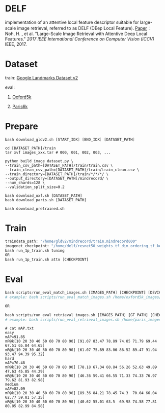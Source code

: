 # DELF

implementation of an attentive local feature descriptor suitable for large-scale image retrieval, referred to as DELF (DEep Local Feature).
[Paper](https://arxiv.org/abs/1612.06321)：Noh, H. , et al. "Large-Scale Image Retrieval with Attentive Deep Local Features." *2017 IEEE International Conference on Computer Vision (ICCV)* IEEE, 2017.

# Dataset

train: [Google Landmarks Dataset v2](https://arxiv.org/abs/2004.01804)

eval: 

1. [Oxford5k](https://www.robots.ox.ac.uk/~vgg/data/oxbuildings/)


2. [Paris6k](https://www.robots.ox.ac.uk/~vgg/data/parisbuildings/)

# Prepare
```shell
bash download_gldv2.sh [START_IDX] [END_IDX] [DATASET_PATH]

cd [DATASET_PATH]/train
tar xvf images_xxx.tar # 000, 001, 002, 003, ...

python build_image_dataset.py \
--train_csv_path=[DATASET_PATH]/train/train.csv \
--train_clean_csv_path=[DATASET_PATH]/train/train_clean.csv \
--train_directory=[DATASET_PATH]/train/*/*/*/ \
--output_directory=[DATASET_PATH]/mindrecord/ \
--num_shards=128 \
--validation_split_size=0.2

bash download_oxf.sh [DATASET_PATH]
bash download_paris.sh [DATASET_PATH]

bash download_pretrained.sh
```

# Train

```python
traindata_path: "/home/gldv2/mindrecord/train.mindrecord000"
imagenet_checkpoint: "/home/delf/resnet50_weights_tf_dim_ordering_tf_kernels_notop.h5"
bash run_1p_train.sh tuning
OR
bash run_1p_train.sh attn [CHECKPOINT]
```

# Eval

```python
bash scripts/run_eval_match_images.sh [IMAGES_PATH] [CHECKPOINT] [DEVICES]
# example: bash scripts/run_eval_match_images.sh /home/oxford5k_images/ /home/delf/ckpt/checkpoint_delf_attn-1_4989.ckpt 0

OR

bash scripts/run_eval_retrieval_images.sh [IMAGES_PATH] [GT_PATH] [CHECKPOINT] [DEVICES]
# example: bash scripts/run_eval_retrieval_images.sh /home/paris_images/ /home/paris_120310/ /home/delf/ckpt/checkpoint_delf_attn-1_4989.ckpt 01
```

```log
# cat mAP.txt
easy
mAP=91.85
mP@k[10 20 30 40 50 60 70 80 90] [91.07 83.47 78.89 74.85 71.79 69.44 67.51 65.84 64.65]
mR@k[10 20 30 40 50 60 70 80 90] [61.07 75.89 83.06 86.52 89.47 91.94 93.47 94.39 95.32]
hard
mAP=70.48
mP@k[10 20 30 40 50 60 70 80 90] [78.18 67.34 60.84 56.26 52.63 49.89 47.63 45.85 44.29]
mR@k[10 20 30 40 50 60 70 80 90] [46.36 59.41 66.55 71.33 74.33 76.97 79.62 81.93 82.98]
medium
mAP=82.09
mP@k[10 20 30 40 50 60 70 80 90] [89.36 84.21 78.45 74.3  70.04 66.04 62.77 59.81 57.25]
mR@k[10 20 30 40 50 60 70 80 90] [40.62 55.01 63.5  69.98 74.58 77.81 80.85 82.99 84.58]
```





